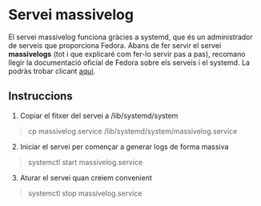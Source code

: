 # Servei massivelog

El servei massivelog funciona gràcies a systemd, que és un administrador de serveis que proporciona Fedora. Abans de fer servir el servei
**massivelogs** (tot i que explicaré com fer-lo servir pas a pas), recomano llegir la documentació oficial de Fedora sobre els serveis i el 
systemd. La podràs trobar clicant [aquí](https://fedoraproject.org/wiki/Systemd/es).

## Instruccions

1.  Copiar el fitxer del servei a /lib/systemd/system

  > cp massivelog.service /lib/systemd/system/massivelog.service
  
2.  Iniciar el servei per començar a generar logs de forma massiva

  > systemctl start massivelog.service
  
3.  Aturar el servei quan creiem convenient

  > systemctl stop massivelog.service
